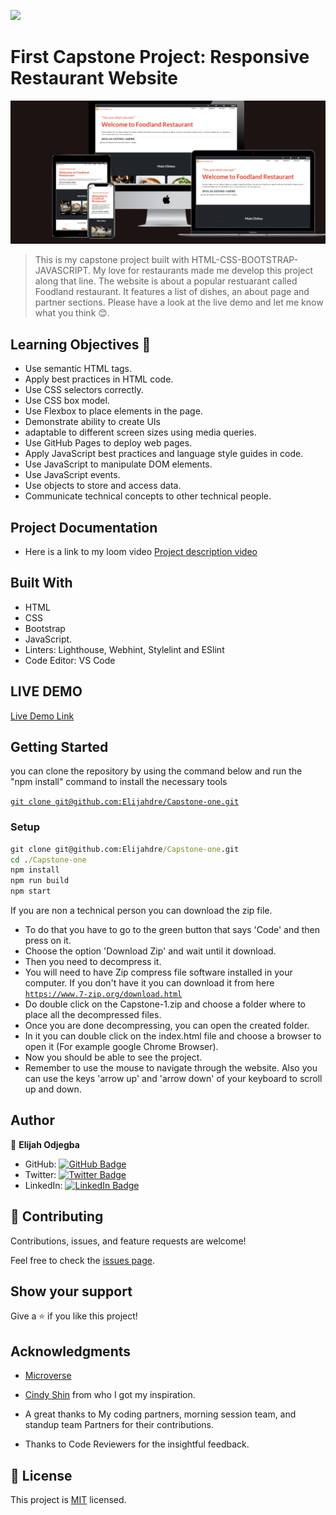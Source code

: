 ![](https://img.shields.io/badge/Microverse-blueviolet)


# First Capstone Project: Responsive Restaurant Website

![screenshot](./images/foodland.png)

> This is my capstone project built with HTML-CSS-BOOTSTRAP-JAVASCRIPT. My love for restaurants made me develop this project along that line. The website is about a popular restuarant called Foodland restaurant. It features a list of dishes, an about page and partner sections. Please have a look at the live demo and let me know what you think 😊.

## Learning Objectives 🔖

- Use semantic HTML tags.
- Apply best practices in HTML code.
- Use CSS selectors correctly.
- Use CSS box model.
- Use Flexbox to place elements in the page.
- Demonstrate ability to create UIs
- adaptable to different screen sizes using media queries.
- Use GitHub Pages to deploy web pages.
- Apply JavaScript best practices and language style guides in code.
- Use JavaScript to manipulate DOM elements.
- Use JavaScript events.
- Use objects to store and access data.
- Communicate technical concepts to other technical people.

## Project Documentation

- Here is a link to my loom video [Project description video](https://www.loom.com/share/09d096e5d43442dab33e23fe8e41cae4)


## Built With

- HTML
- CSS
- Bootstrap
- JavaScript.
- Linters: Lighthouse, Webhint, Stylelint and ESlint
- Code Editor: VS Code

## LIVE DEMO

[Live Demo Link](https://elijahdre.github.io/Capstone-one/)

## Getting Started

you can clone the repository by using the command below and run the "npm install" command to install the necessary tools

[`git clone git@github.com:Elijahdre/Capstone-one.git`](git@github.com:Elijahdre/Capstone-one.git)

### Setup

```cmd
git clone git@github.com:Elijahdre/Capstone-one.git
cd ./Capstone-one
npm install
npm run build
npm start
```

If you are non a technical person you can download the zip file.

- To do that you have to go to the green button that says 'Code' and then press on it.
- Choose the option 'Download Zip' and wait until it download.
- Then you need to decompress it.
- You will need to have Zip compress file software installed in your computer. If you don't have it you can download it from here
  [`https://www.7-zip.org/download.html`](https://www.7-zip.org/download.html)
- Do double click on the Capstone-1.zip and choose a folder where to place all the decompressed files.
- Once you are done decompressing, you can open the created folder.
- In it you can double click on the index.html file and choose a browser to open it (For example google Chrome Browser).
- Now you should be able to see the project.
- Remember to use the mouse to navigate through the website. Also you can use the keys 'arrow up' and 'arrow down' of your keyboard
  to scroll up and down.

## Author

👤 **Elijah Odjegba**

- GitHub: [![GitHub Badge](https://img.shields.io/badge/-Elijahdre-white?logo=GitHub&logoColor=181717&style=plastic)](https://github.com/elijahdre)
- Twitter: [![Twitter Badge](https://img.shields.io/badge/-Kingglijah-white?logo=Twitter&logoColor=1DA1F2&style=plastic)](https://twitter.com/elijahdre)
- LinkedIn: [![LinkedIn Badge](https://img.shields.io/badge/-Elijah_Odjegba-white?logo=LinkedIn&logoColor=0A66C2&style=plastic)](https://www.linkedin.com/in/elijah-odjegba/)


## 🤝 Contributing

Contributions, issues, and feature requests are welcome!

Feel free to check the [issues page](https://github.com/Elijahdre/Capstone-one/issues).

## Show your support

Give a ⭐️ if you like this project!

## Acknowledgments
- [Microverse](https://www.microverse.org/)

- [Cindy Shin](https://www.behance.net/gallery/29845175/CC-Global-Summit-2015) from who I got my inspiration.
- A great thanks to My coding partners, morning session team, and standup team Partners for their contributions.
- Thanks to Code Reviewers for the insightful feedback.

## 📝 License

This project is [MIT](./MIT.md) licensed.
